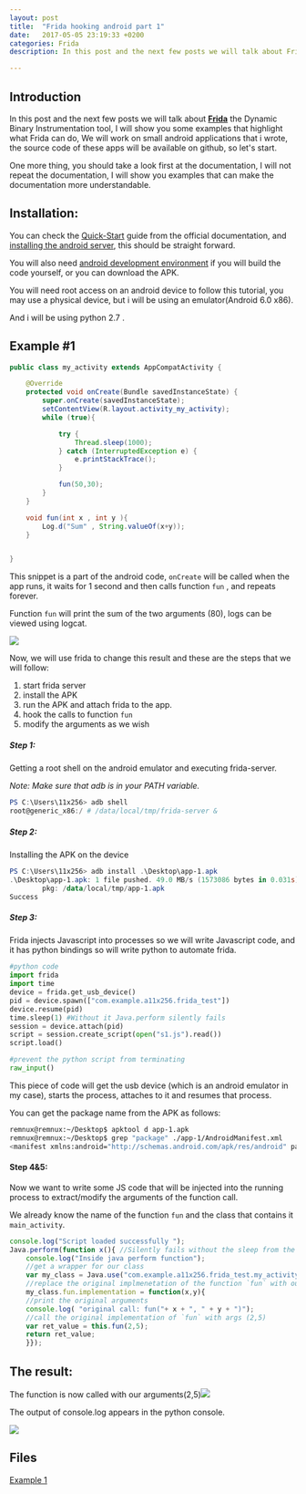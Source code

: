 ```yaml
---
layout: post
title:  "Frida hooking android part 1"
date:   2017-05-05 23:19:33 +0200
categories: Frida
description: In this post and the next few posts we will talk about Frida, the Dynamic Binary Instrumentation tool.

---
```

## **Introduction**

In this post and the next few posts we will talk about **[Frida](https://www.frida.re/)** the Dynamic Binary Instrumentation tool, I will show you some examples that highlight what Frida can do, We will work on small android applications that i wrote, the source code of these apps will be available on github, so let's start.

One more thing, you should take a look first at the documentation, I will not repeat the documentation, I will show you examples that can make the documentation more understandable.

## **Installation**:

You can check the [Quick-Start](https://www.frida.re/docs/quickstart/) guide from the official documentation, and [installing the android server](https://www.frida.re/docs/android/), this should be straight forward.

You will also need [android development environment](https://developer.android.com/studio/install.html) if you will build the code yourself, or you can download the APK.

You will need root access on an android device to follow this tutorial, you may use a physical device, but i will be using an emulator(Android 6.0 x86).

And i will be using python 2.7 .



## **Example #1**



```java
public class my_activity extends AppCompatActivity {

    @Override
    protected void onCreate(Bundle savedInstanceState) {
        super.onCreate(savedInstanceState);
        setContentView(R.layout.activity_my_activity);
        while (true){

            try {
                Thread.sleep(1000);
            } catch (InterruptedException e) {
                e.printStackTrace();
            }

            fun(50,30);
        }
    }

    void fun(int x , int y ){
        Log.d("Sum" , String.valueOf(x+y));
    }


}
```
This snippet is a part of the android code, `onCreate` will be called when the app runs, it waits for 1 second and then calls function `fun` , and repeats forever.

Function `fun` will print the sum of the two arguments (80), logs can be viewed using logcat.



![]({{site.url}}/images/1/1.PNG)

Now, we will use frida to change this result and these are the steps that we will follow:

1. start frida server
2. install the APK
3. run the APK and attach frida to the app.
4. hook the calls to function `fun` 
5. modify the arguments as we wish

##### Step 1:

Getting a root shell on the android emulator and executing frida-server.

*Note: Make sure that adb is in your PATH variable.*

```powershell
PS C:\Users\11x256> adb shell
root@generic_x86:/ # /data/local/tmp/frida-server &
```

##### Step 2:

Installing the APK on the device

```powershell
PS C:\Users\11x256> adb install .\Desktop\app-1.apk
.\Desktop\app-1.apk: 1 file pushed. 49.0 MB/s (1573086 bytes in 0.031s)
        pkg: /data/local/tmp/app-1.apk
Success
```

##### Step 3:

Frida injects Javascript into processes so we will write Javascript code, and it has python bindings so will write python to automate frida.

```python
#python code
import frida
import time
device = frida.get_usb_device()
pid = device.spawn(["com.example.a11x256.frida_test"])
device.resume(pid)
time.sleep(1) #Without it Java.perform silently fails
session = device.attach(pid)
script = session.create_script(open("s1.js").read())
script.load()

#prevent the python script from terminating
raw_input()

```

This piece of code will get the usb device (which is an android emulator in my case), starts the process, attaches to it and resumes that process.

You can get the package name from the APK as follows:

```bash
remnux@remnux:~/Desktop$ apktool d app-1.apk 
remnux@remnux:~/Desktop$ grep "package" ./app-1/AndroidManifest.xml 
<manifest xmlns:android="http://schemas.android.com/apk/res/android" package="com.example.a11x256.frida_test" platformBuildVersionCode="25" platformBuildVersionName="7.1.1">
```

#### Step 4&5:

Now we want to write some JS code that will be injected into the running process to extract/modify the arguments of the function call.

We already know the name of the function `fun` and the class that contains it `main_activity`.

```javascript
console.log("Script loaded successfully ");
Java.perform(function x(){ //Silently fails without the sleep from the python code
    console.log("Inside java perform function");
    //get a wrapper for our class
    var my_class = Java.use("com.example.a11x256.frida_test.my_activity");
    //replace the original implmenetation of the function `fun` with our custom function
    my_class.fun.implementation = function(x,y){
    //print the original arguments
    console.log( "original call: fun("+ x + ", " + y + ")");
    //call the original implementation of `fun` with args (2,5)
    var ret_value = this.fun(2,5);
    return ret_value;
    }});
```



## The result:



The function is now called with our arguments(2,5)![]({{site.url}}/images/1/2.PNG)

The output of console.log appears in the python console.

![]({{site.url}}/images/1/3.PNG)

## Files

[Example 1](https://github.com/11x256/frida-android-examples/tree/master/examples/1)